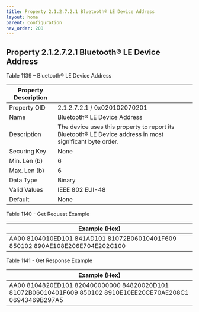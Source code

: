 ```yaml
---
title: Property 2.1.2.7.2.1 Bluetooth® LE Device Address
layout: home
parent: Configuration
nav_order: 208
---
```


## Property 2.1.2.7.2.1 Bluetooth® LE Device Address

Table 1139 – Bluetooth® LE Device Address

| Property Description |  |
|----|----|
| Property OID | 2.1.2.7.2.1 / 0x020102070201 |
| Name | Bluetooth® LE Device Address |
| Description | The device uses this property to report its Bluetooth® LE Device address in most significant byte order. |
| Securing Key | None |
| Min. Len (b) | 6 |
| Max. Len (b) | 6 |
| Data Type | Binary |
| Valid Values | IEEE 802 EUI-48 |
| Default | None |

Table 1140 - Get Request Example

| Example (Hex) |
|----|
| AA00 8104010ED101 841AD101 81072B06010401F609 850102 890AE108E206E704E202C100 |

Table 1141 - Get Response Example

| Example (Hex) |
|----|
| AA00 8104820ED101 820400000000 84820020D101 81072B06010401F609 850102 8910E10EE20CE70AE208C1 06943469B297A5 |

##